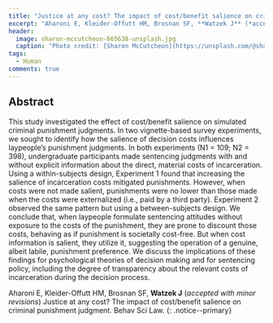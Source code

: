 ```yaml
---
title: "Justice at any cost? The impact of cost/benefit salience on criminal punishment judgment"
excerpt: "Aharoni E, Kleider-Offutt HM, Brosnan SF, **Watzek J** (*accepted with minor revisions*) Behav Sci Law"
header:
  image: sharon-mccutcheon-665638-unsplash.jpg
  caption: "Photo credit: [Sharon McCutcheon](https://unsplash.com/@sharonmccutcheon)"
tags:
  - Human
comments: true
---
```


## Abstract

This study investigated the effect of cost/benefit salience on simulated criminal punishment judgments. In two vignette-based survey experiments, we sought to identify how the salience of decision costs influences laypeople’s punishment judgments. In both experiments (N1 = 109; N2 = 398), undergraduate participants made sentencing judgments with and without explicit information about the direct, material costs of incarceration. Using a within-subjects design, Experiment 1 found that increasing the salience of incarceration costs mitigated punishments. However, when costs were not made salient, punishments were no lower than those made when the costs were externalized (i.e., paid by a third party). Experiment 2 observed the same pattern but using a between-subjects design. We conclude that, when laypeople formulate sentencing attitudes without exposure to the costs of the punishment, they are prone to discount those costs, behaving as if punishment is societally cost-free. But when cost information is salient, they utilize it, suggesting the operation of a genuine, albeit labile, punishment preference. We discuss the implications of these findings for psychological theories of decision making and for sentencing policy, including the degree of transparency about the relevant costs of incarceration during the decision process.

Aharoni E, Kleider-Offutt HM, Brosnan SF, **Watzek J** (*accepted with minor revisions*) Justice at any cost? The impact of cost/benefit salience on criminal punishment judgment. Behav Sci Law.
{: .notice--primary}